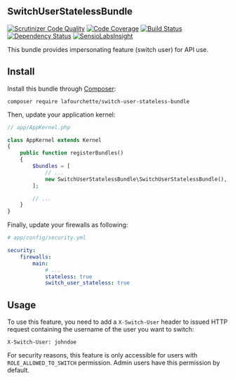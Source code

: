 SwitchUserStatelessBundle
-------------------------

[![Scrutinizer Code Quality](https://scrutinizer-ci.com/g/lafourchette/SwitchUserStatelessBundle/badges/quality-score.png?b=master)](https://scrutinizer-ci.com/g/lafourchette/SwitchUserStatelessBundle/?branch=master)
[![Code Coverage](https://scrutinizer-ci.com/g/lafourchette/SwitchUserStatelessBundle/badges/coverage.png?b=master)](https://scrutinizer-ci.com/g/lafourchette/SwitchUserStatelessBundle/?branch=master)
[![Build Status](https://travis-ci.org/lafourchette/SwitchUserStatelessBundle.svg?branch=master)](https://travis-ci.org/lafourchette/SwitchUserStatelessBundle)
[![Dependency Status](https://www.versioneye.com/user/projects/5710a925fcd19a0039f17030/badge.svg?style=flat)](https://www.versioneye.com/user/projects/5710a925fcd19a0039f17030)
[![SensioLabsInsight](https://insight.sensiolabs.com/projects/fb95e39f-09a5-4c3e-a004-c7b93a8bd725/mini.png)](https://insight.sensiolabs.com/projects/fb95e39f-09a5-4c3e-a004-c7b93a8bd725)

This bundle provides impersonating feature (switch user) for API use.

## Install

Install this bundle through [Composer](https://getcomposer.org/):

```
composer require lafourchette/switch-user-stateless-bundle
```

Then, update your application kernel:

```php
// app/AppKernel.php

class AppKernel extends Kernel
{
    public function registerBundles()
    {
        $bundles = [
            // ...
            new SwitchUserStatelessBundle\SwitchUserStatelessBundle(),
        ];

        // ...
    }
}
```

Finally, update your firewalls as following:

```yml
# app/config/security.yml

security:
    firewalls:
        main:
            # ...
            stateless: true
            switch_user_stateless: true
```

## Usage

To use this feature, you need to add a `X-Switch-User` header to issued HTTP request containing the username of the user you want
to switch:

```
X-Switch-User: johndoe
```

For security reasons, this feature is only accessible for users with `ROLE_ALLOWED_TO_SWITCH` permission. Admin users
have this permission by default.
